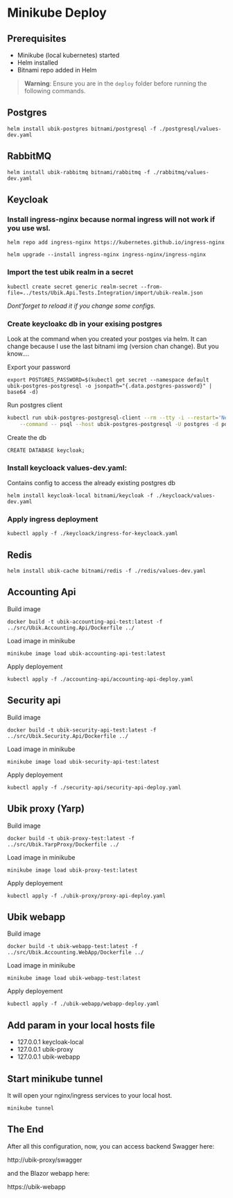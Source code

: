 # Minikube Deploy

## Prerequisites

- Minikube (local kubernetes) started
- Helm installed
- Bitnami repo added in Helm

> **Warning**: Ensure you are in the `deploy` folder before running the following commands.

## Postgres

`helm install ubik-postgres bitnami/postgresql -f ./postgresql/values-dev.yaml`

## RabbitMQ

`helm install ubik-rabbitmq bitnami/rabbitmq -f ./rabbitmq/values-dev.yaml`

## Keycloak

### Install ingress-nginx because normal ingress will not work if you use wsl.

`helm repo add ingress-nginx https://kubernetes.github.io/ingress-nginx`

`helm upgrade --install ingress-nginx ingress-nginx/ingress-nginx`

### Import the test ubik realm in a secret

`kubectl create secret generic realm-secret --from-file=../tests/Ubik.Api.Tests.Integration/import/ubik-realm.json`

*Dont'forget to reload it if you change some configs.*

### Create keycloakc db in your exising postgres

Look at the command when you created your postges via helm. It can change because I use the last bitnami img (version chan change). But you know....

Export your password

`export POSTGRES_PASSWORD=$(kubectl get secret --namespace default ubik-postgres-postgresql -o jsonpath="{.data.postgres-password}" | base64 -d)`

Run postgres client

```bash
kubectl run ubik-postgres-postgresql-client --rm --tty -i --restart='Never' --namespace default --image docker.io/bitnami/postgresql:17.0.0-debian-12-r9 --env="PGPASSWORD=$POSTGRES_PASSWORD" \
    --command -- psql --host ubik-postgres-postgresql -U postgres -d postgres -p 5432
```

Create the db

`CREATE DATABASE keycloak;`

### Install keycloack values-dev.yaml:

Contains config to access the already existing postgres db

`helm install keycloak-local bitnami/keycloak -f ./keycloack/values-dev.yaml`

### Apply ingress deployment

`kubectl apply -f ./keycloack/ingress-for-keycloack.yaml`

## Redis

`helm install ubik-cache bitnami/redis -f ./redis/values-dev.yaml`

## Accounting Api

Build image

`docker build -t ubik-accounting-api-test:latest -f ../src/Ubik.Accounting.Api/Dockerfile ../`

Load image in minikube

`minikube image load ubik-accounting-api-test:latest`

Apply deployement

`kubectl apply -f ./accounting-api/accounting-api-deploy.yaml`

## Security api

Build image

`docker build -t ubik-security-api-test:latest -f ../src/Ubik.Security.Api/Dockerfile ../`

Load image in minikube

`minikube image load ubik-security-api-test:latest`

Apply deployement

`kubectl apply -f ./security-api/security-api-deploy.yaml`

## Ubik proxy (Yarp)

Build image

`docker build -t ubik-proxy-test:latest -f ../src/Ubik.YarpProxy/Dockerfile ../`

Load image in minikube

`minikube image load ubik-proxy-test:latest`

Apply deployement

`kubectl apply -f ./ubik-proxy/proxy-api-deploy.yaml`

## Ubik webapp

Build image

`docker build -t ubik-webapp-test:latest -f ../src/Ubik.Accounting.WebApp/Dockerfile ../`

Load image in minikube

`minikube image load ubik-webapp-test:latest`

Apply deployement

`kubectl apply -f ./ubik-webapp/webapp-deploy.yaml`

## Add param in your local hosts file

- 127.0.0.1  keycloak-local
- 127.0.0.1  ubik-proxy
- 127.0.0.1  ubik-webapp

## Start minikube tunnel

It will open your nginx/ingress services to your local host.

`minikube tunnel`

## The End

After all this configuration, now, you can access backend Swagger here:

http://ubik-proxy/swagger

and the Blazor webapp here:

https://ubik-webapp